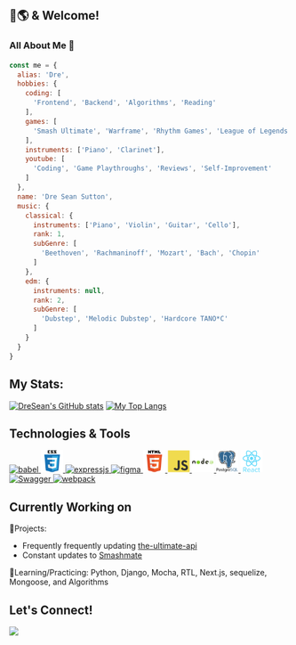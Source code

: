 ## 👋🌎 & Welcome!

### All About Me 🤹

```javascript
const me = {
  alias: 'Dre',
  hobbies: {
    coding: [
      'Frontend', 'Backend', 'Algorithms', 'Reading'
    ],
    games: [
      'Smash Ultimate', 'Warframe', 'Rhythm Games', 'League of Legends'
    ],
    instruments: ['Piano', 'Clarinet'],
    youtube: [
      'Coding', 'Game Playthroughs', 'Reviews', 'Self-Improvement'
    ]
  },
  name: 'Dre Sean Sutton',
  music: {
    classical: {
      instruments: ['Piano', 'Violin', 'Guitar', 'Cello'],
      rank: 1,
      subGenre: [
        'Beethoven', 'Rachmaninoff', 'Mozart', 'Bach', 'Chopin'
      ]
    },
    edm: {
      instruments: null,
      rank: 2,
      subGenre: [
        'Dubstep', 'Melodic Dubstep', 'Hardcore TANO*C'
      ]
    }
  }
}
```

## My Stats:

[![DreSean's GitHub stats](https://github-readme-stats.vercel.app/api?username=DreSean-Sutton&theme=cobalt&hide=stars,contribs)](https://github.com/DreSean-Sutton/github-readme-stats)
[![My Top Langs](https://github-readme-stats.vercel.app/api/top-langs/?username=DreSean-Sutton&theme=cobalt&layout=compact)](https://github.com/DreSean-Sutton/github-readme-stats)

## Technologies & Tools

<p align="left"> 
  <a href="https://babeljs.io/" target="_blank"> 
    <img src="https://cdn.jsdelivr.net/gh/devicons/devicon/icons/babel/babel-original.svg" alt="babel" width="40" height="40"/> 
  </a> 
  <a href="https://developer.mozilla.org/en-US/docs/Web/CSS" target="_blank"> 
    <img src="https://raw.githubusercontent.com/devicons/devicon/master/icons/css3/css3-original-wordmark.svg" alt="css3" width="40" height="40"/> 
  </a>   
   <a href="https://expressjs.com/" target="_blank"> 
    <img src="https://cdn.jsdelivr.net/gh/devicons/devicon/icons/express/express-original.svg" alt="expressjs" width="40" height="40"/> 
  </a> 
   <a href="https://www.figma.com/" target="_blank"> 
    <img src="https://cdn.jsdelivr.net/gh/devicons/devicon/icons/figma/figma-original.svg" alt="figma" width="40" height="40"/> 
  </a> 
  <a href="https://www.w3.org/html/" target="_blank"> 
    <img src="https://raw.githubusercontent.com/devicons/devicon/master/icons/html5/html5-original-wordmark.svg" alt="html5" width="40" height="40"/> 
  </a> 
  <a href="https://developer.mozilla.org/en-US/docs/Web/JavaScript" target="_blank"> 
    <img src="https://raw.githubusercontent.com/devicons/devicon/master/icons/javascript/javascript-original.svg" alt="javascript" width="40" 
         height="40"/> 
  </a>
  <a href="https://nodejs.org" target="_blank">
    <img src="https://raw.githubusercontent.com/devicons/devicon/master/icons/nodejs/nodejs-original-wordmark.svg" alt="nodejs" width="40" height="40"/> 
  </a> 
  <a href="https://www.postgresql.org" target="_blank"> 
    <img src="https://raw.githubusercontent.com/devicons/devicon/master/icons/postgresql/postgresql-original-wordmark.svg" alt="postgresql" width="40" 
      height="40"/> 
  </a> 
  <a href="https://reactjs.org/" target="_blank"> 
    <img src="https://raw.githubusercontent.com/devicons/devicon/master/icons/react/react-original-wordmark.svg" alt="react" width="40" height="40"/> 
  </a>
  <a href="" target="_blank">
    <img src="https://img.shields.io/badge/Swagger-85EA2D?style=for-the-badge&logo=Swagger&logoColor=white" alt="Swagger" width="80" height="40"/>
  </a>
  <a href="https://webpack.js.org" target="_blank"> 
    <img src="https://cdn.jsdelivr.net/gh/devicons/devicon/icons/webpack/webpack-original.svg" alt="webpack" width="40" height="40"/> 
  </a>
</p>

## Currently Working on 

🧩Projects:
- Frequently frequently updating [the-ultimate-api](https://github.com/DreSean-Sutton/the-ultimate-api)
- Constant updates to [Smashmate](https://github.com/DreSean-Sutton/smashmate)


📖Learning/Practicing: Python, Django, Mocha, RTL, Next.js, sequelize, Mongoose, and Algorithms

## Let's Connect!

<p align='left'>
  <a href="https://www.linkedin.com/in/dre-sean-sutton/">
    <img height="30" src="https://cdn.jsdelivr.net/gh/devicons/devicon/icons/linkedin/linkedin-original.svg">
  </a>
</p>
